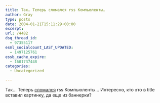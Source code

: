 ```yaml
---
title: Так… Теперь сломался rss Компьюленты…
author: Gray
type: posts
date: 2004-01-21T15:11:29+00:00
excerpt:
url: /4482
dsq_thread_id:
  - 97355117
esml_socialcount_LAST_UPDATED:
  - 1497125761
essb_cache_expire:
  - 1601737448
categories:
  - Uncategorized

---
```








Так&#8230; Теперь <a href="http://feedvalidator.org/check?url=http%3a%2f%2fwww.compulenta.ru%2fnews%2fexport-myyandex-news.xml" target="_blank">сломался</a> rss Компьюленты&#8230; Интересно, кто это в title вставил картинку, да еще из баннерки?